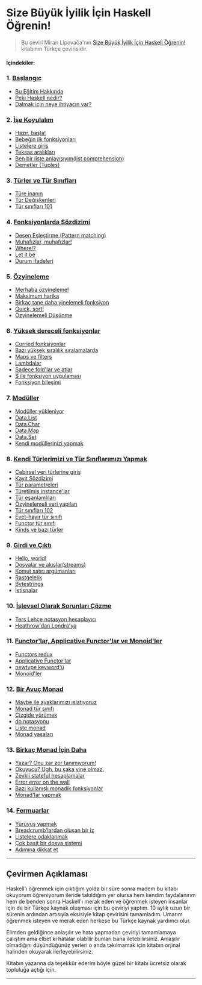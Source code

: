 Size Büyük İyilik İçin Haskell Öğrenin!
===================================

> Bu çeviri Miran Lipovača'nın [Size Büyük İyilik İçin Haskell Öğrenin!](https://learnyouahaskell.github.io/) kitabının Türkçe çevirisidir. 

#### İçindekiler:
### 1. [Başlangıç](/tr/01-introduction.md)
  * [Bu Eğitim Hakkında](/tr/01-introduction.md#bu-eğitim-hakkında)
  * [Peki Haskell nedir?](/tr/01-introduction.md#peki-haskell-nedir)
  * [Dalmak için neye ihtiyacın var?](/tr/01-introduction.md#dalmak-için-neye-ihtiyacın-var)
### 2. [İşe Koyulalım](/tr/02-starting-out.md)
  * [Hazır, başla!](/tr/02-starting-out.md#hazır-başla)
  * [Bebeğin ilk fonksiyonları](/tr/02-starting-out.md#bebeğin-ilk-fonksiyonları)
  * [Listelere giriş](/tr/02-starting-out.md#listelere-giriş)
  * [Teksas aralıkları](/tr/02-starting-out.md#teksas-aralıkları)
  * [Ben bir liste anlayışıyım(list comprehension)](/tr/02-starting-out.md#ben-bir-liste-anlayışıyımlist-comprehension)
  * [Demetler (Tuples)](/tr/02-starting-out.md#demetler-tuples)
### 3. [Türler ve Tür Sınıfları](/tr/03-types-and-typeclasses.md)
  * [Türe inanın](/tr/03-types-and-typeclasses.md#türe-inanın)
  * [Tür Değişkenleri](/tr/03-types-and-typeclasses.md#tür-değişkenleri)
  * [Tür sınıfları 101](/tr/03-types-and-typeclasses.md#tür-sınıfları-101)
### 4. [Fonksiyonlarda Sözdizimi](/tr/04-syntax-in-functions.md)
  * [Desen Eşleştirme (Pattern matching)](/tr/04-syntax-in-functions.md#desen-eşleştirme-pattern-matching)
  * [Muhafızlar, muhafızlar!](/tr/04-syntax-in-functions.md#muhafızlar-muhafızlar)
  * [Where!?](/tr/04-syntax-in-functions.md#where)
  * [Let it be](/tr/04-syntax-in-functions.md#let-it-be)
  * [Durum ifadeleri](/tr/04-syntax-in-functions.md#durum-ifadeleri)
### 5. [Özyineleme](/tr/05-recursion.md)
  * [Merhaba özyineleme!](/tr/05-recursion.md#merhaba-özyineleme)
  * [Maksimum harika](/tr/05-recursion.md#maksimum-harika)
  * [Birkaç tane daha yinelemeli fonksiyon](/tr/05-recursion.md#birkaç-tane-daha-yinelemeli-fonksiyon)
  * [Quick, sort!](/tr/05-recursion.md#quick-sort)
  * [Özyinelemeli Düşünme](/tr/05-recursion.md#özyinelemeli-düşünme)
### 6. [Yüksek dereceli fonksiyonlar](/tr/06-higher-order-functions.md)
  * [Curried fonksiyonlar](/tr/06-higher-order-functions.md#curried-fonksiyonlar)
  * [Bazı yüksek sıralılık sıralamalarda](/tr/06-higher-order-functions.md#bazı-yüksek-sıralılık-sıralamalarda)
  * [Maps ve filters](/tr/06-higher-order-functions.md#maps-ve-filters)
  * [Lambdalar](/tr/06-higher-order-functions.md#lambdalar)
  * [Sadece fold'lar ve atlar](/tr/06-higher-order-functions.md#sadece-foldlar-ve-atlar)
  * [$ ile fonksiyon uygulaması](/tr/06-higher-order-functions.md#-ile-fonksiyon-uygulaması)
  * [Fonksiyon bileşimi](/tr/06-higher-order-functions.md#fonksiyon-bileşimi)
### 7. [Modüller](/tr/07-modules.md)
  * [Modüller yükleniyor](/tr/07-modules.md#modüller-yükleniyor)
  * [Data.List](/tr/07-modules.md#datalist)
  * [Data.Char](/tr/07-modules.md#datachar)
  * [Data.Map](/tr/07-modules.md#datamap)
  * [Data.Set](/tr/07-modules.md#dataset)
  * [Kendi modüllerinizi yapmak](/tr/07-modules.md#kendi-modüllerinizi-yapmak)
### 8. [Kendi Türlerimizi ve Tür Sınıflarımızı Yapmak](/tr/08-making-our-own-types-and-typeclasses.md)
  * [Cebirsel veri türlerine giriş](/tr/08-making-our-own-types-and-typeclasses.md#cebirsel-veri-türlerine-giriş)
  * [Kayıt Sözdizimi](/tr/08-making-our-own-types-and-typeclasses.md#kayıt-sözdizimi)
  * [Tür parametreleri](/tr/08-making-our-own-types-and-typeclasses.md#tür-parametreleri)
  * [Türetilmiş instance'lar](/tr/08-making-our-own-types-and-typeclasses.md#türetilmiş-instancelar)
  * [Tür eşanlamlıları](/tr/08-making-our-own-types-and-typeclasses.md#tür-eşanlamlıları)
  * [Özyinelemeli veri yapıları](/tr/08-making-our-own-types-and-typeclasses.md#özyinelemeli-veri-yapıları)
  * [Tür sınıfları 102](/tr/08-making-our-own-types-and-typeclasses.md#tür-sınıfları-102)
  * [Evet-hayır tür sınıfı](/tr/08-making-our-own-types-and-typeclasses.md#evet-hayır-tür-sınıfı)
  * [Functor tür sınıfı](/tr/08-making-our-own-types-and-typeclasses.md#functor-tür-sınıfı)
  * [Kinds ve bazı türler](/tr/08-making-our-own-types-and-typeclasses.md#kinds-ve-bazı-türler)
### 9. [Girdi ve Çıktı](/tr/09-input-and-output.md)
  * [Hello, world!](/tr/09-input-and-output.md#hello-world)
  * [Dosyalar ve akışlar(streams)](/tr/09-input-and-output.md#dosyalar-ve-akışlarstreams)
  * [Komut satırı argümanları](/tr/09-input-and-output.md#komut-satırı-argümanları)
  * [Rastgelelik](/tr/09-input-and-output.md#rastgelelik)
  * [Bytestrings](/tr/09-input-and-output.md#bytestrings)
  * [İstisnalar](/tr/09-input-and-output.md#i̇stisnalar)
### 10. [İşlevsel Olarak Sorunları Çözme](/tr/10-functionally-solving-problems.md)
  * [Ters Lehçe notasyon hesaplayıcı](/tr/10-functionally-solving-problems.md#ters-lehçe-notasyon-hesaplayıcı)
  * [Heathrow'dan Londra'ya](/tr/10-functionally-solving-problems.md#heathrowdan-londraya)
### 11. [Functor'lar, Applicative Functor'lar ve Monoid'ler](/tr/11-functors-applicative-functors-and-monoids.md)
  * [Functors redux](/tr/11-functors-applicative-functors-and-monoids.md#functors-redux)
  * [Applicative Functor'lar](/tr/11-functors-applicative-functors-and-monoids.md#applicative-functorlar)
  * [newtype keyword'ü](/tr/11-functors-applicative-functors-and-monoids.md#newtype-keywordü)
  * [Monoid'ler](/tr/11-functors-applicative-functors-and-monoids.md#monoidler)
### 12. [Bir Avuç Monad](/tr/12-a-fistful-of-monads.md)
  * [Maybe ile ayaklarımızı ıslatıyoruz](/tr/12-a-fistful-of-monads.md#maybe-ile-ayaklarımızı-ıslatıyoruz)
  * [Monad tür sınıfı](/tr/12-a-fistful-of-monads.md#monad-tür-sınıfı)
  * [Çizgide yürümek](/tr/12-a-fistful-of-monads.md#çizgide-yürümek)
  * [do notasyonu](/tr/12-a-fistful-of-monads.md#do-notasyonu)
  * [Liste monad](/tr/12-a-fistful-of-monads.md#liste-monad)
  * [Monad yasaları](/tr/12-a-fistful-of-monads.md#monad-yasaları)
### 13. [Birkaç Monad İçin Daha](/tr/13-for-a-few-monads-more.md)
  * [Yazar? Onu zar zor tanımıyorum!](/tr/13-for-a-few-monads-more.md#yazar-onu-zar-zor-tanımıyorum)
  * [Okuyucu? Ugh, bu şaka yine olmaz.](/tr/13-for-a-few-monads-more.md#okuyucu-ugh-bu-şaka-yine-olmaz)
  * [Zevkli stateful hesaplamalar](/tr/13-for-a-few-monads-more.md#zevkli-stateful-hesaplamalar)
  * [Error error on the wall](/tr/13-for-a-few-monads-more.md#error-error-on-the-wall)
  * [Bazı kullanışlı monadik fonksiyonlar](/tr/13-for-a-few-monads-more.md#bazı-kullanışlı-monadik-fonksiyonlar)
  * [Monad'lar yapmak](/tr/13-for-a-few-monads-more.md#monadlar-yapmak)
### 14. [Fermuarlar](/tr/14-zippers.md)
  * [Yürüyüş yapmak](/tr/14-zippers.md#yürüyüş-yapmak)
  * [Breadcrumb'lardan oluşan bir iz](/tr/14-zippers.md#breadcrumblardan-oluşan-bir-iz)
  * [Listelere odaklanmak](/tr/14-zippers.md#listelere-odaklanmak)
  * [Çok basit bir dosya sistemi](/tr/14-zippers.md#çok-basit-bir-dosya-sistemi)
  * [Adımına dikkat et](/tr/14-zippers.md#adımına-dikkat-et)

***

Çevirmen Açıklaması
-----------------------------------

Haskell'ı öğrenmek için çıktığım yolda bir süre sonra madem bu kitabı okuyorum öğreniyorum ileride takıldığım yer olursa hem kendim faydalanırım hem de benden sonra 
Haskell'ı merak eden ve öğrenmek isteyen insanlar için de bir Türkçe kaynak oluşması için bu çeviriyi yaptım. 10 aylık uzun bir sürenin ardından artısıyla eksisiyle kitap 
çevirisini tamamladım. Umarım öğrenmek isteyen ve merak eden herkese bu Türkçe kaynak yardımcı olur.

Elimden geldiğince anlaşılır ve hata yapmadan çeviriyi tamamlamaya çalıştım ama elbet ki hatalar olabilir bunları bana iletebilirsiniz.
Anlaşılır olmadığını düşündüğünüz yerleri o anda takılmamak için kitabın orjinal halinden okuyarak ilerleyebilirsiniz. 

Kitabın yazarına da teşekkür ederim böyle güzel bir kitabı ücretsiz olarak topluluğa açtığı için. 

-----------------------------------
